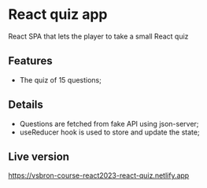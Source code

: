 # React quiz app

React SPA that lets the player to take a small React quiz

## Features

- The quiz of 15 questions;

## Details

- Questions are fetched from fake API using json-server;
- useReducer hook is used to store and update the state;

## Live version

https://vsbron-course-react2023-react-quiz.netlify.app
